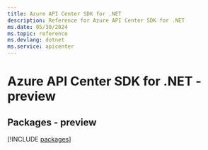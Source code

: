 ```yaml
---
title: Azure API Center SDK for .NET
description: Reference for Azure API Center SDK for .NET
ms.date: 05/30/2024
ms.topic: reference
ms.devlang: dotnet
ms.service: apicenter
---
```

# Azure API Center SDK for .NET - preview
## Packages - preview
[!INCLUDE [packages](api-center-index.md)]